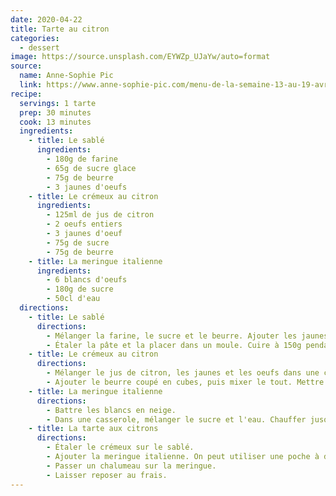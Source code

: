 ```yaml
---
date: 2020-04-22
title: Tarte au citron
categories:
  - dessert
image: https://source.unsplash.com/EYWZp_UJaYw/auto=format
source:
  name: Anne-Sophie Pic
  link: https://www.anne-sophie-pic.com/menu-de-la-semaine-13-au-19-avril-2/
recipe:
  servings: 1 tarte
  prep: 30 minutes
  cook: 13 minutes
  ingredients:
    - title: Le sablé
      ingredients:
        - 180g de farine
        - 65g de sucre glace
        - 75g de beurre
        - 3 jaunes d'oeufs
    - title: Le crémeux au citron
      ingredients:
        - 125ml de jus de citron
        - 2 oeufs entiers
        - 3 jaunes d'oeuf
        - 75g de sucre
        - 75g de beurre
    - title: La meringue italienne
      ingredients:
        - 6 blancs d'oeufs
        - 180g de sucre
        - 50cl d'eau
  directions:
    - title: Le sablé
      directions:
        - Mélanger la farine, le sucre et le beurre. Ajouter les jaunes d'oeuf et mélanger pour obtenir un boule. Mettre la pâte au réfrigérateur pendant au moins deux heures.
        - Étaler la pâte et la placer dans un moule. Cuire à 150g pendant 15 minutes.
    - title: Le crémeux au citron
      directions:
        - Mélanger le jus de citron, les jaunes et les oeufs dans une casserole. Porter à ébullition et laisser refroidir jusqu'à 30°C.
        - Ajouter le beurre coupé en cubes, puis mixer le tout. Mettre le crémeux au réfrigérateur.
    - title: La meringue italienne
      directions:
        - Battre les blancs en neige.
        - Dans une casserole, mélanger le sucre et l'eau. Chauffer jusqu'à 121°C et ajouter aux blancs en continuant de battre pendant cinq minutes.
    - title: La tarte aux citrons
      directions:
        - Étaler le crémeux sur le sablé.
        - Ajouter la meringue italienne. On peut utiliser une poche à douille pour un effet plus professionnel.
        - Passer un chalumeau sur la meringue.
        - Laisser reposer au frais.
---
```

